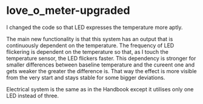 # love_o_meter-upgraded

I changed the code so that LED expresses the temperature more aptly.

The main new functionality is that this system has an output that is continuously dependent on the temperature. The frequency of LED flickering is dependent on the temperature so that, as I touch the temperature sensor, the LED flickers faster.
This dependency is stronger for smaller differences between baseline temperature and the cureent one and gets weaker the greater the difference is. That way the effect is more visible from the very start and stays stable for some bigger deviations.

Electrical system is the same as in the Handbook except it utilises only one LED instead of three.

